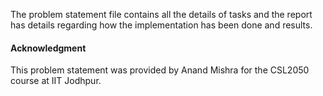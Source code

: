 The problem statement file contains all the details of tasks and the report has details regarding how the implementation has been done and results.
#### Acknowledgment
This problem statement was provided by Anand Mishra for the CSL2050 course at IIT Jodhpur.
